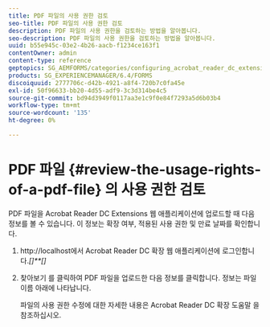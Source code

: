 ```yaml
---
title: PDF 파일의 사용 권한 검토
seo-title: PDF 파일의 사용 권한 검토
description: PDF 파일의 사용 권한을 검토하는 방법을 알아봅니다.
seo-description: PDF 파일의 사용 권한을 검토하는 방법을 알아봅니다.
uuid: b55e945c-03e2-4b26-aacb-f1234ce163f1
contentOwner: admin
content-type: reference
geptopics: SG_AEMFORMS/categories/configuring_acrobat_reader_dc_extensions
products: SG_EXPERIENCEMANAGER/6.4/FORMS
discoiquuid: 2777706c-d42b-4921-a8f4-720b7c0fa45e
exl-id: 50f96633-bb20-4d55-adf9-3c3d314be4c5
source-git-commit: bd94d3949f0117aa3e1c9f0e84f7293a5d6b03b4
workflow-type: tm+mt
source-wordcount: '135'
ht-degree: 0%

---
```


# PDF 파일 {#review-the-usage-rights-of-a-pdf-file} 의 사용 권한 검토

PDF 파일을 Acrobat Reader DC Extensions 웹 애플리케이션에 업로드할 때 다음 정보를 볼 수 있습니다. 이 정보는 확장 여부, 적용된 사용 권한 및 만료 날짜를 확인합니다.

1. http://localhost에서 Acrobat Reader DC 확장 웹 애플리케이션에 로그인합니다.*[]**[]*
1. 찾아보기 를 클릭하여 PDF 파일을 업로드한 다음 정보를 클릭합니다. 정보는 파일 이름 아래에 나타납니다.

   파일의 사용 권한 수정에 대한 자세한 내용은 Acrobat Reader DC 확장 도움말 을 참조하십시오.
